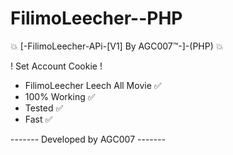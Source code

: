 # FilimoLeecher--PHP

💥 [-FilimoLeecher-APi-[V1] By AGC007™-]-(PHP) 💥

! Set Account Cookie !

- FilimoLeecher Leech All Movie ✅
- 100% Working ✅
- Tested ✅
- Fast ✅

------- Developed by AGC007 -------
